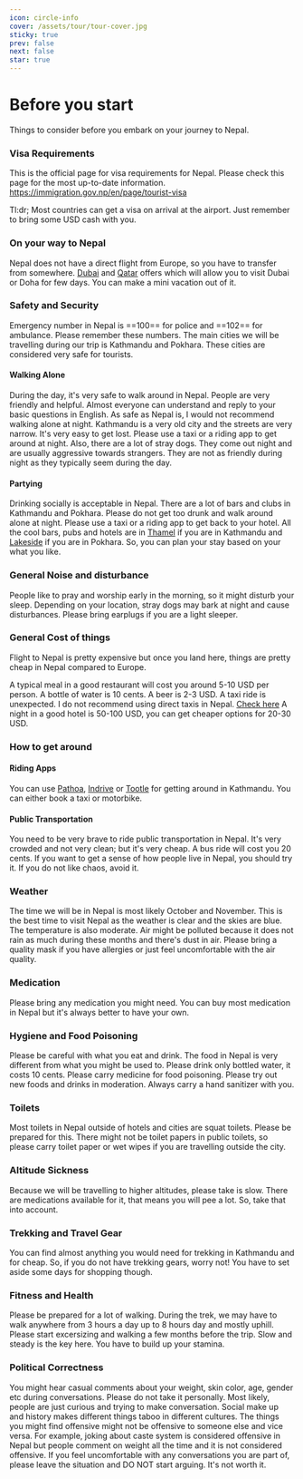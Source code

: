 ```yaml
---
icon: circle-info
cover: /assets/tour/tour-cover.jpg
sticky: true
prev: false
next: false
star: true
---
```


# Before you start

Things to consider before you embark on your journey to Nepal.

### Visa Requirements

This is the official page for visa requirements for Nepal. Please check this page for the most up-to-date information.
https://immigration.gov.np/en/page/tourist-visa  

Tl:dr; Most countries can get a visa on arrival at the airport. Just remember to bring some USD cash with you.

### On your way to Nepal

Nepal does not have a direct flight from Europe, so you have to transfer from somewhere. [Dubai](https://u.ae/en/information-and-services/visa-and-emirates-id/transit-visa) and [Qatar](https://visitqatar.com/intl-en/plan-your-trip/visas/visa-details) offers  which will allow you to visit Dubai or Doha for few days. You can make a mini vacation out of it.

### Safety and Security

Emergency number in Nepal is ==100== for police and ==102== for ambulance. Please remember these numbers. The main cities we will be travelling during our trip is Kathmandu and Pokhara. These cities are considered very safe for tourists.

#### Walking Alone

During the day, it's very safe to walk around in Nepal. People are very friendly and helpful. Almost everyone can understand and reply to your basic questions in English.
As safe as Nepal is, I would not recommend walking alone at night. Kathmandu is a very old city and the streets are very narrow. It's very easy to get lost. Please use a taxi or a riding app to get around at night.
Also, there are a lot of stray dogs. They come out night and are usually aggressive towards strangers. They are not as friendly during night as they typically seem during the day.

#### Partying

Drinking socially is acceptable in Nepal. There are a lot of bars and clubs in Kathmandu and Pokhara. Please do not get too drunk and walk around alone at night. Please use a taxi or a riding app to get back to your hotel. All the cool bars, pubs and hotels are in [Thamel](https://maps.app.goo.gl/fUAiJoge9xK7Wx2m6) if  you are in Kathmandu and [Lakeside](https://maps.app.goo.gl/CeGWbqqU1D5VLWgM6) if you are in Pokhara. So, you can plan your stay based on your what you like.

### General Noise and disturbance

People like to pray and worship early in the morning, so it might disturb your sleep. Depending on your location, stray dogs may bark at night and cause disturbances. Please bring earplugs if you are a light sleeper.

### General Cost of things

Flight to Nepal is pretty expensive but once you land here, things are pretty cheap in Nepal compared to Europe.

A typical meal in a good restaurant will cost you around 5-10 USD per person. 
A bottle of water is 10 cents. 
A beer is 2-3 USD. 
A taxi ride is unexpected. I do not recommend using direct taxis in Nepal. [Check here](##how-to-get-around)
A night in a good hotel is 50-100 USD, you can get cheaper options for 20-30 USD.

### How to get around

#### Riding Apps

You can use [Pathoa](https://pathao.com/np/pathao-app/), [Indrive](https://indrive.com/en-np) or [Tootle](https://www.tootle.com.np/) for getting around in Kathmandu. You can either book a taxi or motorbike.

#### Public Transportation

You need to be very brave to ride public transportation in Nepal. It's very crowded and not very clean; but it's very cheap. A bus ride will cost you 20 cents. If you want to get a sense of how people live in Nepal, you should try it. If you do not like chaos, avoid it.

### Weather

The time we will be in Nepal is most likely October and November. This is the best time to visit Nepal as the weather is clear and the skies are blue. The temperature is also moderate. Air might be polluted because it does not rain as much during these months and there's dust in air. 
Please bring a quality mask if you have allergies or just feel uncomfortable with the air quality.

### Medication

Please bring any medication you might need. You can buy most medication in Nepal but it's always better to have your own.

### Hygiene and Food Poisoning

Please be careful with what you eat and drink. The food in Nepal is very different from what you might be used to. Please drink only bottled water, it costs 10 cents. Please carry medicine for food poisoning.
Please try out new foods and drinks in moderation. Always carry a hand sanitizer with you.

### Toilets

Most toilets in Nepal outside of hotels and cities are squat toilets. Please be prepared for this. There might not be toilet papers in public toilets, so please carry toilet paper or wet wipes if you are travelling outside the city.

### Altitude Sickness

Because we will be travelling to higher altitudes, please take is slow. There are medications available for it, that means you will pee a lot. So, take that into account.

### Trekking and Travel Gear

You can find almost anything you would need for trekking in Kathmandu and for cheap. So, if you do not have trekking gears, worry not! You have to set aside some days for shopping though.

### Fitness and Health

Please be prepared for a lot of walking. During the trek, we may have to walk anywhere from 3 hours a day up to 8 hours day and mostly uphill. Please start excersizing and walking a few months before the trip. Slow and steady is the key here. You have to build up your stamina.

### Political Correctness 

You might hear casual comments about your weight, skin color, age, gender etc during conversations. Please do not take it personally. Most likely, people are just curious and trying to make conversation. Social make up and history makes different things taboo in different cultures. The things you might find offensive might not be offensive to someone else and vice versa. For example, joking about caste system is considered offensive in Nepal but people comment on weight all the time and it is not considered offensive. If you feel uncomfortable with any conversations you are part of, please leave the situation and DO NOT start arguing. It's not worth it.


